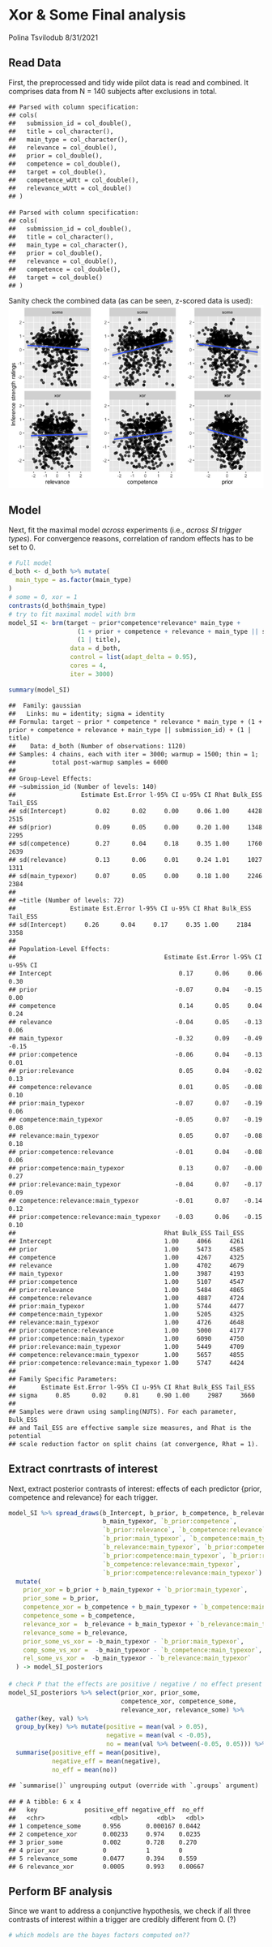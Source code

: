 Xor & Some Final analysis
================
Polina Tsvilodub
8/31/2021

## Read Data

First, the preprocessed and tidy wide pilot data is read and combined.
It comprises data from N = 140 subjects after exclusions in total.

    ## Parsed with column specification:
    ## cols(
    ##   submission_id = col_double(),
    ##   title = col_character(),
    ##   main_type = col_character(),
    ##   relevance = col_double(),
    ##   prior = col_double(),
    ##   competence = col_double(),
    ##   target = col_double(),
    ##   competence_wUtt = col_double(),
    ##   relevance_wUtt = col_double()
    ## )

    ## Parsed with column specification:
    ## cols(
    ##   submission_id = col_double(),
    ##   title = col_character(),
    ##   main_type = col_character(),
    ##   prior = col_double(),
    ##   relevance = col_double(),
    ##   competence = col_double(),
    ##   target = col_double()
    ## )

Sanity check the combined data (as can be seen, z-scored data is used):
![](xor-some_final_files/figure-gfm/unnamed-chunk-2-1.png)<!-- -->

## Model

Next, fit the maximal model *across* experiments (i.e., *across SI
trigger types*). For convergence reasons, correlation of random effects
has to be set to 0.

``` r
# Full model 
d_both <- d_both %>% mutate(
  main_type = as.factor(main_type)
)
# some = 0, xor = 1
contrasts(d_both$main_type) 
# try to fit maximal model with brm
model_SI <- brm(target ~ prior*competence*relevance* main_type +
                   (1 + prior + competence + relevance + main_type || submission_id) +
                   (1 | title),
                 data = d_both,
                 control = list(adapt_delta = 0.95),
                 cores = 4,
                 iter = 3000)
```

``` r
summary(model_SI)
```

    ##  Family: gaussian 
    ##   Links: mu = identity; sigma = identity 
    ## Formula: target ~ prior * competence * relevance * main_type + (1 + prior + competence + relevance + main_type || submission_id) + (1 | title) 
    ##    Data: d_both (Number of observations: 1120) 
    ## Samples: 4 chains, each with iter = 3000; warmup = 1500; thin = 1;
    ##          total post-warmup samples = 6000
    ## 
    ## Group-Level Effects: 
    ## ~submission_id (Number of levels: 140) 
    ##                  Estimate Est.Error l-95% CI u-95% CI Rhat Bulk_ESS Tail_ESS
    ## sd(Intercept)        0.02      0.02     0.00     0.06 1.00     4428     2515
    ## sd(prior)            0.09      0.05     0.00     0.20 1.00     1348     2295
    ## sd(competence)       0.27      0.04     0.18     0.35 1.00     1760     2639
    ## sd(relevance)        0.13      0.06     0.01     0.24 1.01     1027     1311
    ## sd(main_typexor)     0.07      0.05     0.00     0.18 1.00     2246     2384
    ## 
    ## ~title (Number of levels: 72) 
    ##               Estimate Est.Error l-95% CI u-95% CI Rhat Bulk_ESS Tail_ESS
    ## sd(Intercept)     0.26      0.04     0.17     0.35 1.00     2184     3358
    ## 
    ## Population-Level Effects: 
    ##                                         Estimate Est.Error l-95% CI u-95% CI
    ## Intercept                                   0.17      0.06     0.06     0.30
    ## prior                                      -0.07      0.04    -0.15     0.00
    ## competence                                  0.14      0.05     0.04     0.24
    ## relevance                                  -0.04      0.05    -0.13     0.06
    ## main_typexor                               -0.32      0.09    -0.49    -0.15
    ## prior:competence                           -0.06      0.04    -0.13     0.01
    ## prior:relevance                             0.05      0.04    -0.02     0.13
    ## competence:relevance                        0.01      0.05    -0.08     0.10
    ## prior:main_typexor                         -0.07      0.07    -0.19     0.06
    ## competence:main_typexor                    -0.05      0.07    -0.19     0.08
    ## relevance:main_typexor                      0.05      0.07    -0.08     0.18
    ## prior:competence:relevance                 -0.01      0.04    -0.08     0.06
    ## prior:competence:main_typexor               0.13      0.07    -0.00     0.27
    ## prior:relevance:main_typexor               -0.04      0.07    -0.17     0.09
    ## competence:relevance:main_typexor          -0.01      0.07    -0.14     0.12
    ## prior:competence:relevance:main_typexor    -0.03      0.06    -0.15     0.10
    ##                                         Rhat Bulk_ESS Tail_ESS
    ## Intercept                               1.00     4066     4261
    ## prior                                   1.00     5473     4585
    ## competence                              1.00     4267     4325
    ## relevance                               1.00     4702     4679
    ## main_typexor                            1.00     3987     4193
    ## prior:competence                        1.00     5107     4547
    ## prior:relevance                         1.00     5484     4865
    ## competence:relevance                    1.00     4887     4724
    ## prior:main_typexor                      1.00     5744     4477
    ## competence:main_typexor                 1.00     5205     4325
    ## relevance:main_typexor                  1.00     4726     4648
    ## prior:competence:relevance              1.00     5000     4177
    ## prior:competence:main_typexor           1.00     6090     4750
    ## prior:relevance:main_typexor            1.00     5449     4709
    ## competence:relevance:main_typexor       1.00     5657     4855
    ## prior:competence:relevance:main_typexor 1.00     5747     4424
    ## 
    ## Family Specific Parameters: 
    ##       Estimate Est.Error l-95% CI u-95% CI Rhat Bulk_ESS Tail_ESS
    ## sigma     0.85      0.02     0.81     0.90 1.00     2987     3660
    ## 
    ## Samples were drawn using sampling(NUTS). For each parameter, Bulk_ESS
    ## and Tail_ESS are effective sample size measures, and Rhat is the potential
    ## scale reduction factor on split chains (at convergence, Rhat = 1).

## Extract conrtrasts of interest

Next, extract posterior contrasts of interest: effects of each predictor
{prior, competence and relevance} for each trigger.

``` r
model_SI %>% spread_draws(b_Intercept, b_prior, b_competence, b_relevance,
                          b_main_typexor, `b_prior:competence`,
                          `b_prior:relevance`, `b_competence:relevance`,
                          `b_prior:main_typexor`, `b_competence:main_typexor`,
                          `b_relevance:main_typexor`, `b_prior:competence:relevance`, 
                          `b_prior:competence:main_typexor`, `b_prior:relevance:main_typexor`,
                          `b_competence:relevance:main_typexor`, 
                          `b_prior:competence:relevance:main_typexor`) %>% 
  mutate(
    prior_xor = b_prior + b_main_typexor + `b_prior:main_typexor`,
    prior_some = b_prior,
    competence_xor = b_competence + b_main_typexor + `b_competence:main_typexor`,
    competence_some = b_competence,
    relevance_xor =  b_relevance + b_main_typexor + `b_relevance:main_typexor`,
    relevance_some = b_relevance,
    prior_some_vs_xor = -b_main_typexor - `b_prior:main_typexor`,
    comp_some_vs_xor =  -b_main_typexor - `b_competence:main_typexor`,
    rel_some_vs_xor =  -b_main_typexor - `b_relevance:main_typexor`
  ) -> model_SI_posteriors

# check P that the effects are positive / negative / no effect present
model_SI_posteriors %>% select(prior_xor, prior_some, 
                               competence_xor, competence_some,
                               relevance_xor, relevance_some) %>%
  gather(key, val) %>%
  group_by(key) %>% mutate(positive = mean(val > 0.05),
                           negative = mean(val < -0.05),
                           no = mean(val %>% between(-0.05, 0.05))) %>%
  summarise(positive_eff = mean(positive),
            negative_eff = mean(negative),
            no_eff = mean(no))
```

    ## `summarise()` ungrouping output (override with `.groups` argument)

    ## # A tibble: 6 x 4
    ##   key             positive_eff negative_eff  no_eff
    ##   <chr>                  <dbl>        <dbl>   <dbl>
    ## 1 competence_some      0.956       0.000167 0.0442 
    ## 2 competence_xor       0.00233     0.974    0.0235 
    ## 3 prior_some           0.002       0.728    0.270  
    ## 4 prior_xor            0           1        0      
    ## 5 relevance_some       0.0477      0.394    0.559  
    ## 6 relevance_xor        0.0005      0.993    0.00667

## Perform BF analysis

Since we want to address a conjunctive hypothesis, we check if all three
contrasts of interest within a trigger are credibly different from 0.
(?)

``` r
# which models are the bayes factors computed on??
```
